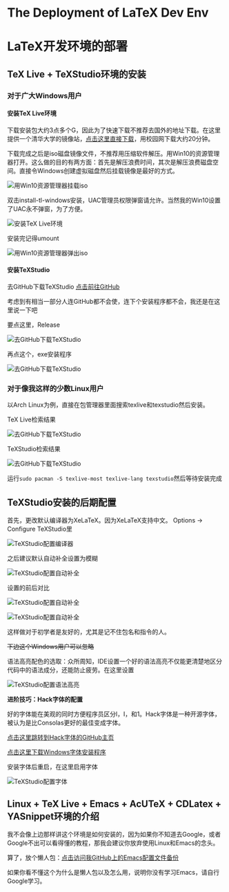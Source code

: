 # The Deployment of LaTeX Dev Env
# LaTeX开发环境的部署

## TeX Live + TeXStudio环境的安装
### 对于广大Windows用户
#### 安装TeX Live环境
下载安装包大约3点多个G，因此为了快速下载不推荐去国外的地址下载。在这里提供一个清华大学的镜像站，[点击这里直接下载](mirrors.tuna.tsinghua.edu.cn/CTAN/systems/texlive/Images/texlive2019-20190410.iso)，用校园网下载大约20分钟。

下载完成之后是iso磁盘镜像文件，不推荐用压缩软件解压。用Win10的资源管理器打开。这么做的目的有两方面：首先是解压浪费时间，其次是解压浪费磁盘空间。直接令Windows创建虚拟磁盘然后挂载镜像是最好的方式。

![用Win10资源管理器挂载iso](pics/install_tl_0.png)

双击install-tl-windows安装，UAC管理员权限弹窗请允许。当然我的Win10设置了UAC永不弹窗，为了方便。

![安装TeX Live环境](pics/install_tl_1.png)

安装完记得umount

![用Win10资源管理器弹出iso](pics/install_tl_2.png)

#### 安装TeXStudio
去GitHub下载TeXStudio [点击前往GitHub](https://github.com/texstudio-org/texstudio)

考虑到有相当一部分人连GitHub都不会使，连下个安装程序都不会，我还是在这里说一下吧

要点这里，Release

![去GitHub下载TeXStudio](pics/install_texstudio_0.png)

再点这个，exe安装程序

![去GitHub下载TeXStudio](pics/install_texstudio_1.png)

### 对于像我这样的少数Linux用户
以Arch Linux为例，直接在包管理器里面搜索texlive和texstudio然后安装。

TeX Live检索结果

![去GitHub下载TeXStudio](pics/install_linux_0.png)

TeXStudio检索结果

![去GitHub下载TeXStudio](pics/install_linux_1.png)

运行`sudo pacman -S texlive-most texlive-lang texstudio`然后等待安装完成

## TeXStudio安装的后期配置
首先，更改默认编译器为XeLaTeX。因为XeLaTeX支持中文。
Options -> Configure TeXStudio里

![TeXStudio配置编译器](pics/config_texstudio.png)

之后建议默认自动补全设置为模糊

![TeXStudio配置自动补全](pics/config_texstudio_0.png)

设置的前后对比

![TeXStudio配置自动补全](pics/config_texstudio_1.png) 

![TeXStudio配置自动补全](pics/config_texstudio_2.png)

这样做对于初学者是友好的，尤其是记不住包名和指令的人。

~~下边这个Windows用户可以忽略~~

语法高亮配色的选取：众所周知，IDE设置一个好的语法高亮不仅能更清楚地区分代码中的语法成分，还能防止疲劳。在这里设置

![TeXStudio配置语法高亮](pics/config_texstudio_3.png)

**进阶技巧：Hack字体的配置**

好的字体能在美观的同时方便程序员区分l，I，和1。Hack字体是一种开源字体，被认为是比Consolas更好的最佳变成字体。

[点击这里跳转到Hack字体的GitHub主页](https://github.com/source-foundry/Hack)

[点击这里下载Windows字体安装程序](https://github.com/source-foundry/Hack-windows-installer/releases/tag/v1.6.0)

安装字体后重启，在这里启用字体

![TeXStudio配置字体](pics/config_texstudio_4.png)

## Linux + TeX Live + Emacs + AcUTeX + CDLatex + YASnippet环境的介绍

我不会像上边那样讲这个环境是如何安装的，因为如果你不知道去Google，或者Google不出可以看得懂的教程，那我会建议你放弃使用Linux和Emacs的念头。

算了，放个懒人包：[点击访问我GitHub上的Emacs配置文件备份](https://github.com/XipingHu/.emacs.d)

如果你看不懂这个为什么是懒人包以及怎么用，说明你没有学习Emacs，请自行Google学习。

